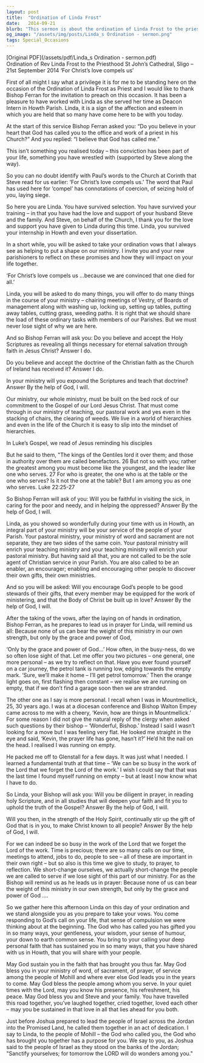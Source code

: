 ```yaml
---
layout: post
title:  "Ordination of Linda Frost"
date:   2014-09-21
blurb: "This sermon is about the ordination of Linda Frost to the priesthood. The sermon emphasizes the importance of service, faith, and dedication in the ministry. It also highlights the significance of personal faith and the need for spiritual nourishment and growth through prayer and scripture reading."
og_image: "/assets/img/posts/Linda_s Ordination - sermon.png"
tags: Special_Occasions
---
```

[Original PDF](/assets/pdf/Linda_s Ordination - sermon.pdf)    
Ordination of Rev Linda Frost to the Priesthood
St John’s Cathedral, Sligo – 21st September 2014
‘For Christ’s love compels us’

First of all might I say what a privilege it is for me to be standing here on the occasion of the Ordination of Linda Frost as Priest and I would like to thank Bishop Ferran for the invitation to preach on this occasion. It has been a pleasure to have worked with Linda as she served her time as Deacon Intern in Howth Parish. Linda, it is a sign of the affection and esteem in which you are held that so many have come here to be with you today.

At the start of this service Bishop Ferran asked you:
“Do you believe in your heart that God has called you to the office and work of a priest in his Church?” And you replied: “I believe that God has called me.”

This isn’t something you realised today – this conviction has been part of your life, something you have wrestled with (supported by Steve along the way).

So you can no doubt identify with Paul’s words to the Church at Corinth that Steve read for us earlier: ‘For Christ’s love compels us.’ The word that Paul has used here for ‘compel’ has connotations of coercion, of seizing hold of you, laying siege.

So here you are Linda. You have survived selection. You have survived your training – in that you have had the love and support of your husband Steve and the family. And Steve, on behalf of the Church, I thank you for the love and support you have given to Linda during this time. Linda, you survived your internship in Howth and even your dissertation.

In a short while, you will be asked to take your ordination vows that I always see as helping to put a shape on our ministry. I invite you and your new parishioners to reflect on these promises and how they will impact on your life together.

‘For Christ’s love compels us …because we are convinced that one died for all.’

Linda, you will be asked to do many things, you will offer to do many things in the course of your ministry – chairing meetings of Vestry, of Boards of management along with washing up, locking up, setting up tables, putting away tables, cutting grass, weeding paths. It is right that we should share the load of these ordinary tasks with members of our Parishes. But we must never lose sight of why we are here.

And so Bishop Ferran will ask you:
Do you believe and accept the Holy Scriptures as revealing all things necessary for eternal salvation through faith in Jesus Christ?
Answer I do.

Do you believe and accept the doctrine of the Christian faith as the Church of Ireland has received it?
Answer I do.

In your ministry will you expound the Scriptures and teach that doctrine?
Answer By the help of God, I will.

Our ministry, our whole ministry, must be built on the bed rock of our commitment to the Gospel of our Lord Jesus Christ. That must come through in our ministry of teaching, our pastoral work and yes even in the stacking of chairs, the clearing of weeds. We live in a world of hierarchies and even in the life of the Church it is easy to slip into the mindset of hierarchies.

In Luke’s Gospel, we read of Jesus reminding his disciples

But he said to them, "The kings of the Gentiles lord it over them; and those in authority over them are called benefactors. 26 But not so with you; rather the greatest among you must become like the youngest, and the leader like one who serves. 27 For who is greater, the one who is at the table or the one who serves? Is it not the one at the table? But I am among you as one who serves. Luke 22:25-27

So Bishop Ferran will ask of you:
Will you be faithful in visiting the sick, in caring for the poor and needy, and in helping the oppressed?
Answer By the help of God, I will.

Linda, as you showed so wonderfully during your time with us in Howth, an integral part of your ministry will be your service of the people of your Parish. Your pastoral ministry, your ministry of word and sacrament are not separate, they are two sides of the same coin. Your pastoral ministry will enrich your teaching ministry and your teaching ministry will enrich your pastoral ministry. But having said all that, you are not called to be the sole agent of Christian service in your Parish. You are also called to be an enabler, an encourager; enabling and encouraging other people to discover their own gifts, their own ministries.

And so you will be asked:
Will you encourage God’s people to be good stewards of their gifts, that every member may be equipped for the work of ministering, and that the Body of Christ be built up in love?
Answer By the help of God, I will.

After the taking of the vows, after the laying on of hands in ordination, Bishop Ferran, as he prepares to lead us in prayer for Linda, will remind us all:
Because none of us can bear the weight of this ministry in our own strength, but only by the grace and power of God,

‘Only by the grace and power of God…’ How often, in the busy-ness, do we so often lose sight of that. Let me offer you two pictures – one general, one more personal – as we try to reflect on that. Have you ever found yourself on a car journey, the petrol tank is running low, edging towards the empty mark. ‘Sure, we’ll make it home – I’ll get petrol tomorrow.’ Then the orange light goes on, first flashing then constant – we realise we are running on empty, that if we don’t find a garage soon then we are stranded.

The other one as I say is more personal. I recall when I was in Mountmellick, 25, 30 years ago. I was at a diocesan conference and Bishop Walton Empey came across to me with a cheery, ‘Kevin, how are things in Mountmellick.’ For some reason I did not give the natural reply of the clergy when asked such questions by their bishop – ‘Wonderful, Bishop.’ Instead I said I wasn’t looking for a move but I was feeling very flat. He looked me straight in the eye and said, ‘Kevin, the prayer life has gone, hasn’t it?’ He’d hit the nail on the head. I realised I was running on empty.

He packed me off to Glenstall for a few days. It was just what I needed. I learned a fundamental truth at that time – ‘We can be so busy in the work of the Lord that we forget the Lord of the work.’ I wish I could say that that was the last time I found myself running on empty – but at least I now know what I have to do.

So Linda, your Bishop will ask you:
Will you be diligent in prayer, in reading holy Scripture, and in all studies that will deepen your faith and fit you to uphold the truth of the Gospel?
Answer By the help of God, I will.

Will you then, in the strength of the Holy Spirit, continually stir up the gift of God that is in you, to make Christ known to all people?
Answer By the help of God, I will.

For we can indeed be so busy in the work of the Lord that we forget the Lord of the work. Time is precious; there are so many calls on our time, meetings to attend, jobs to do, people to see – all of these are important in their own right – but so also is this time we give to study, to prayer, to reflection. We short-change ourselves, we actually short-change the people we are called to serve if we lose sight of this part of our ministry. For as the Bishop will remind us as he leads us in prayer:
Because none of us can bear the weight of this ministry in our own strength, but only by the grace and power of God ….

So we gather here this afternoon Linda on this day of your ordination and we stand alongside you as you prepare to take your vows. You come responding to God’s call on your life, that sense of compulsion we were thinking about at the beginning. The God who has called you has gifted you in so many ways, your gentleness, your wisdom, your sense of humour, your down to earth common sense. You bring to your calling your deep personal faith that has sustained you in so many ways, that you have shared with us in Howth, that you will share with your people.

May God sustain you in the faith that has brought you thus far. May God bless you in your ministry of word, of sacrament, of prayer, of service among the people of Mohill and where ever else God leads you in the years to come. May God bless the people among whom you serve. In your quiet times with the Lord, may you know his presence, his refreshment, his peace. May God bless you and Steve and your family. You have travelled this road together, you’ve laughed together, cried together, loved each other – may you be sustained in that love in all that lies ahead for you both.

Just before Joshua prepared to lead the people of Israel across the Jordan into the Promised Land, he called them together in an act of dedication. I say to Linda, to the people of Mohill – the God who called you, the God who has brought you together has a purpose for you. We say to you, as Joshua said to the people of Israel as they stood on the banks of the Jordan; "Sanctify yourselves; for tomorrow the LORD will do wonders among you."
